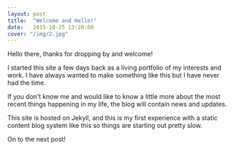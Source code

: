 ```yaml
---
layout: post
title:  "Welcome and Hello!"
date:   2015-10-25 13:20:00
cover: "/img/2.jpg"
---
```


Hello there, thanks for dropping by and welcome!

I started this site a few days back as a living portfolio of my interests and work. I have always wanted to make something like this but I have never had the time.

If you don't know me and would like to know a little more about the most recent things happening in my life, the blog will contain news and updates.

This site is hosted on Jekyll, and this is my first experience with a static content blog system like this so things are starting out pretty slow.

On to the next post!